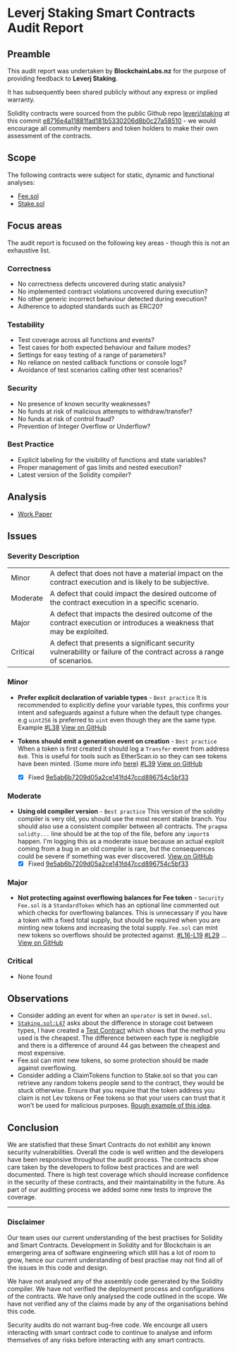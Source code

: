 # Leverj Staking Smart Contracts Audit Report

## Preamble
This audit report was undertaken by **BlockchainLabs.nz** for the purpose of providing feedback to **Leverj Staking**.

It has subsequently been shared publicly without any express or implied warranty.

Solidity contracts were sourced from the public Github repo [leverj/staking](https://github.com/leverj/staking) at this commit [e8716e4a11881fad181b5330206d8b0c27a58510](https://github.com/leverj/staking/tree/e8716e4a11881fad181b5330206d8b0c27a58510) - we would encourage all community members and token holders to make their own assessment of the contracts.

## Scope
The following contracts were subject for static, dynamic and functional analyses:

- [Fee.sol](https://github.com/leverj/staking/blob/e8716e4a11881fad181b5330206d8b0c27a58510/contracts/Fee.sol)
- [Stake.sol](https://github.com/leverj/staking/blob/e8716e4a11881fad181b5330206d8b0c27a58510/contracts/Stake.sol)

## Focus areas
The audit report is focused on the following key areas - though this is not an exhaustive list.

### Correctness
- No correctness defects uncovered during static analysis?
- No implemented contract violations uncovered during execution?
- No other generic incorrect behaviour detected during execution?
- Adherence to adopted standards such as ERC20?

### Testability
- Test coverage across all functions and events?
- Test cases for both expected behaviour and failure modes?
- Settings for easy testing of a range of parameters?
- No reliance on nested callback functions or console logs?
- Avoidance of test scenarios calling other test scenarios?

### Security
- No presence of known security weaknesses?
- No funds at risk of malicious attempts to withdraw/transfer?
- No funds at risk of control fraud?
- Prevention of Integer Overflow or Underflow?

### Best Practice
- Explicit labeling for the visibility of functions and state variables?
- Proper management of gas limits and nested execution?
- Latest version of the Solidity compiler?

## Analysis

- [Work Paper](work-paper.md)

## Issues

### Severity Description
<table>
<tr>
  <td>Minor</td>
  <td>A defect that does not have a material impact on the contract execution and is likely to be subjective.</td>
</tr>
<tr>
  <td>Moderate</td>
  <td>A defect that could impact the desired outcome of the contract execution in a specific scenario.</td>
</tr>
<tr>
  <td>Major</td>
  <td> A defect that impacts the desired outcome of the contract execution or introduces a weakness that may be exploited.</td>
</tr>
<tr>
  <td>Critical</td>
  <td>A defect that presents a significant security vulnerability or failure of the contract across a range of scenarios.</td>
</tr>
</table>

### Minor

- **Prefer explicit declaration of variable types** - `Best practice` It is recommended to explicitly define your variable types, this confirms your intent and safeguards against a future when the default type changes. e.g `uint256` is preferred to `uint` even though they are the same type. Example [#L38](https://github.com/leverj/staking/blob/master/contracts/Stake.sol#L38])  [View on GitHub](https://github.com/BlockchainLabsNZ/staking-contracts-audit/issues/3)

- **Tokens should emit a generation event on creation** - `Best practice` When a token is first created it should log a `Transfer` event from address `0x0`. This is useful for tools such as EtherScan.io so they can see tokens have been minted. (Some more info [here](https://ethereum.stackexchange.com/questions/28087/why-transfer0x0-to-amount-after-minting-tokens)) [#L39](https://github.com/leverj/staking/blob/master/contracts/HumanStandardToken.sol#L39])  [View on GitHub](https://github.com/BlockchainLabsNZ/staking-contracts-audit/issues/2)
  - [x] Fixed [9e5ab6b7209d05a2ce141fd47ccd896754c5bf33](https://github.com/leverj/staking/commit/01fc1b9408a9e001af685a0ed382297f192b305c)

### Moderate

- **Using old compiler version** - `Best practice` This version of the solidity compiler is very old, you should use the most recent stable branch. You should also use a consistent compiler between all contracts. The `pragma solidty...` line should be at the top of the file, before any `import`s happen. I'm logging this as a moderate issue because an actual exploit coming from a bug in an old compiler is rare, but the consequences could be severe if something was ever discovered.  [View on GitHub](https://github.com/BlockchainLabsNZ/staking-contracts-audit/issues/1)
  - [x] Fixed [9e5ab6b7209d05a2ce141fd47ccd896754c5bf33](https://github.com/leverj/staking/commit/01fc1b9408a9e001af685a0ed382297f192b305c)

### Major

- **Not protecting against overflowing balances for Fee token** - `Security` `Fee.sol` is a `StandardToken` which has an optional line commented out which checks for overflowing balances. This is unnecessary if you have a token with a fixed total supply, but should be required when you are minting new tokens and increasing the total supply. `Fee.sol` can mint new tokens so overflows should be protected against. [#L16-L19](https://github.com/leverj/staking/blob/master/contracts/StandardToken.sol#L16-L19]) [#L29](https://github.com/leverj/staking/blob/master/contracts/StandardToken.sol#L29]) ... [View on GitHub](https://github.com/BlockchainLabsNZ/staking-contracts-audit/issues/4)

### Critical

- None found

## Observations

- Consider adding an event for when an `operator` is set in `Owned.sol`.
- [`Staking.sol:L47`](https://github.com/leverj/staking/blob/master/contracts/Stake.sol#L47) asks about the difference in storage cost between types, I have created a [Test Contract](https://kovan.etherscan.io/address/0x9213B117192cBBB577CDd04e0d6b8bBcD5eb845A) which shows that the method you used is the cheapest. The difference between each type is negligible and there is a difference of around 44 gas between the cheapest and most expensive.
- Fee.sol can mint new tokens, so some protection should be made against overflowing.
- Consider adding a ClaimTokens function to Stake.sol so that you can retrieve any random tokens people send to the contract, they would be stuck otherwise. Ensure that you require that the token address you claim is not Lev tokens or Fee tokens so that your users can trust that it won't be used for malicious purposes. [Rough example of this idea](https://github.com/Giveth/minime/blob/master/contracts/MiniMeToken.sol#L497).

## Conclusion

We are statisfied that these Smart Contracts do not exhibit any known security vulnerabilities. Overall the code is well written and the developers have been responsive throughout the audit process. The contracts show care taken by the developers to follow best practices and are well documented. There is high test coverage which should increase confidence in the security of these contracts, and their maintainability in the future. As part of our auditting process we added some new tests to improve the coverage.


___

### Disclaimer

Our team uses our current understanding of the best practises for Solidity and Smart Contracts. Development in Solidity and for Blockchain is an emergering area of software engineering which still has a lot of room to grow, hence our current understanding of best practise may not find all of the issues in this code and design.

We have not analysed any of the assembly code generated by the Solidity compiler. We have not verified the deployment process and configurations of the contracts. We have only analysed the code outlined in the scope. We have not verified any of the claims made by any of the organisations behind this code.

Security audits do not warrant bug-free code. We encourge all users interacting with smart contract code to continue to analyse and inform themselves of any risks before interacting with any smart contracts.

